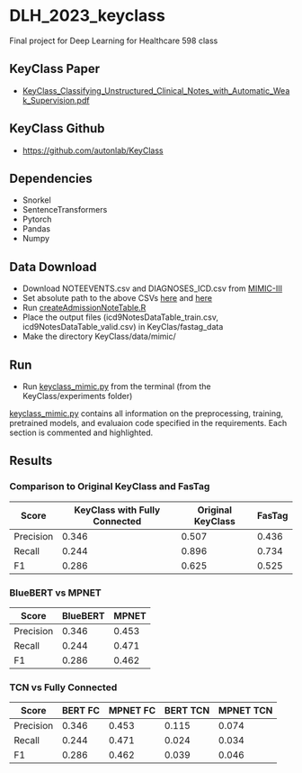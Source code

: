 # DLH_2023_keyclass
Final project for Deep Learning for Healthcare 598 class
## KeyClass Paper
* [KeyClass_Classifying_Unstructured_Clinical_Notes_with_Automatic_Weak_Supervision.pdf](https://arxiv.org/pdf/2206.12088.pdf)

## KeyClass Github
* https://github.com/autonlab/KeyClass

## Dependencies
* Snorkel
* SentenceTransformers
* Pytorch
* Pandas
* Numpy

## Data Download
- Download NOTEEVENTS.csv and DIAGNOSES_ICD.csv from [MIMIC-III](https://physionet.org/content/mimiciii/1.4/)
- Set absolute path to the above CSVs [here](https://github.com/jcahn2/DLH_2023_keyclass/blob/35eb003ffff1b98158a20d422bf20f11f8c41750/KeyClass/createAdmissionNoteTable.R#L25) and [here](https://github.com/jcahn2/DLH_2023_keyclass/blob/35eb003ffff1b98158a20d422bf20f11f8c41750/KeyClass/createAdmissionNoteTable.R#L30)
- Run [createAdmissionNoteTable.R](https://github.com/jcahn2/DLH_2023_keyclass/blob/main/KeyClass/createAdmissionNoteTable.R)
- Place the output files (icd9NotesDataTable_train.csv, icd9NotesDataTable_valid.csv) in KeyClas/fastag_data
- Make the directory KeyClass/data/mimic/

## Run 
* Run [keyclass_mimic.py](https://github.com/jcahn2/DLH_2023_keyclass/blob/main/KeyClass/experiments/keyclass_mimic.py) from the terminal (from the KeyClass/experiments folder)

[keyclass_mimic.py](https://github.com/jcahn2/DLH_2023_keyclass/blob/main/KeyClass/experiments/keyclass_mimic.py) contains all information on the preprocessing, training, pretrained models, and evaluaion code specified in the requirements. Each section is commented and highlighted.

## Results

### Comparison to Original KeyClass and FasTag
| Score     | KeyClass with Fully Connected | Original KeyClass | FasTag |
|-----------|-------------------------------|-------------------|--------|
| Precision | 0.346                         | 0.507             | 0.436  |
| Recall    | 0.244                         | 0.896             | 0.734  |
| F1        | 0.286                         | 0.625             | 0.525  |

### BlueBERT vs MPNET

| Score     | BlueBERT | MPNET |
|-----------|----------|-------|
| Precision | 0.346    | 0.453 |
| Recall    | 0.244    | 0.471 |
| F1        | 0.286    | 0.462 |

### TCN vs Fully Connected 

| Score     | BERT FC | MPNET FC | BERT TCN | MPNET TCN |
|-----------|---------|----------|----------|-----------|
| Precision | 0.346   | 0.453    | 0.115    | 0.074     |
| Recall    | 0.244   | 0.471    | 0.024    | 0.034     |
| F1        | 0.286   | 0.462    | 0.039    | 0.046     |
